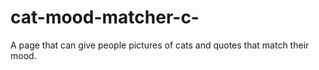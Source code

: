 # cat-mood-matcher-c-
A page that can give people pictures of cats and quotes that match their mood.
